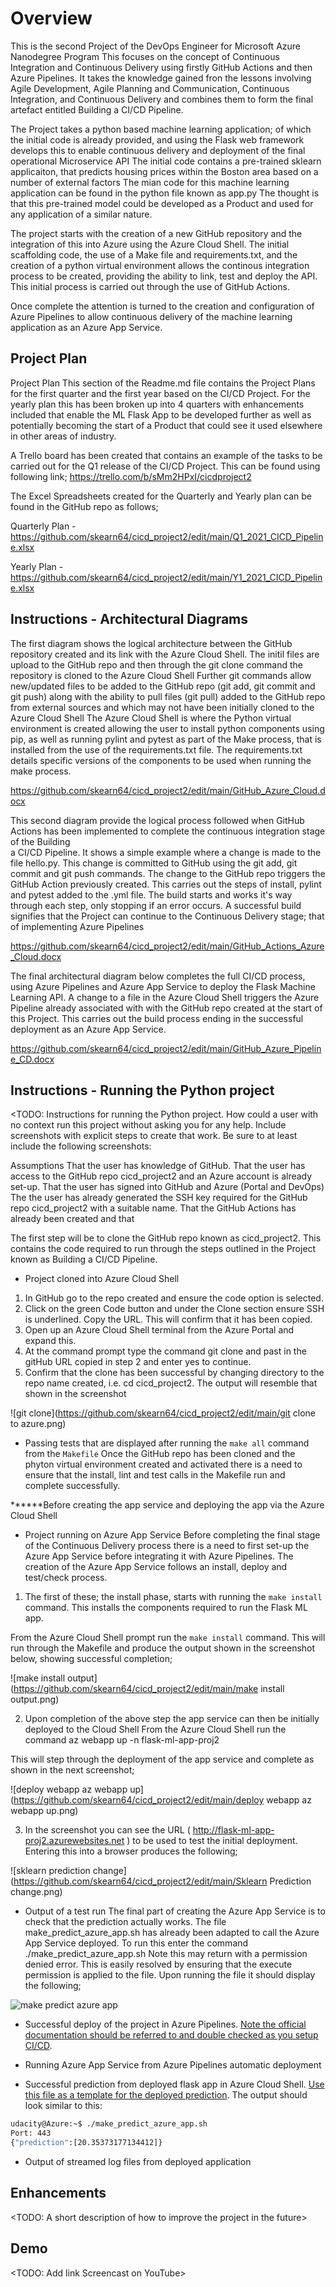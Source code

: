 # Overview

This is the second Project of the DevOps Engineer for Microsoft Azure Nanodegree Program
This focuses on the concept of Continuous Integration and Continuous Delivery using firstly GitHub Actions and then Azure Pipelines.
It takes the knowledge gained fron the lessons involving Agile Development, Agile Planning and Communication, Continuous Integration, and Continuous Delivery and 
combines them to form the final artefact entitled Building a CI/CD Pipeline.

The Project takes a python based machine learning application; of which the initial code is already provided, and using the Flask web framework develops this to 
enable continuous delivery and deployment of the final operational Microservice API
The initial code contains a pre-trained sklearn applicaiton, that predicts housing prices within the Boston area based on a number of external factors
The mian code for this machine learning application can be found in the python file known as app.py
The thought is that this pre-trained model could be developed as a Product and used for any application of a similar nature. 

The project starts with the creation of a new GitHub repository and the integration of this into Azure using the Azure Cloud Shell.
The initial scaffolding code, the use of a Make file and requirements.txt, and the creation of a python virtual environment allows the continous integration process to be created, providing the ability to link, test and deploy the API. This initial process is carried out through the use of GitHub Actions.

Once complete the attention is turned to the creation and configuration of Azure Pipelines to allow continuous delivery of the machine learning application as an Azure App Service.


## Project Plan
Project Plan
This section of the Readme.md file contains the Project Plans for the first quarter and the first year based on the CI/CD Project. For the yearly plan this has
been broken up into 4 quarters with enhancements included that enable the ML Flask App to be developed further as well as potentially becoming the start of a
Product that could see it used elsewhere in other areas of industry. 

A Trello board has been created that contains an example of the tasks to be carried out for the Q1 release of the CI/CD Project. This can be found using 
following link;
https://trello.com/b/sMm2HPxI/cicdproject2

The Excel Spreadsheets created for the Quarterly and Yearly plan can be found in the GitHub repo as follows;

Quarterly Plan - https://github.com/skearn64/cicd_project2/edit/main/Q1_2021_CICD_Pipeline.xlsx

Yearly Plan - https://github.com/skearn64/cicd_project2/edit/main/Y1_2021_CICD_Pipeline.xlsx

## Instructions - Architectural Diagrams
  
The first diagram shows the logical architecture between the GitHub repository created and its link with the Azure Cloud Shell.
The initil files are upload to the GitHub repo and then through the git clone command the repository is cloned to the Azure Cloud Shell
Further git commands allow new/updated files to be added to the GitHub repo (git add, git commit and git push) along with the ability to pull files (git pull)
added to the GitHub repo from external sources and which may not have been initially cloned to the Azure Cloud Shell
The Azure Cloud Shell is where the Python virtual environment is created allowing the user to install python components using pip, as well as running pylint and 
pytest as part of the Make process, that is installed from the use of the requirements.txt file.
The requirements.txt details specific versions of the components to be used when running the make process.  

https://github.com/skearn64/cicd_project2/edit/main/GitHub_Azure_Cloud.docx


This second diagram provide the logical process followed when GitHub Actions has been implemented to complete the continuous integration stage of the Building  
a CI/CD Pipeline.
It shows a simple example where a change is made to the file hello.py. This change is committed to GitHub using the git add, git commit and git push commands.
The change to the GitHub repo triggers the GitHub Action previously created. This carries out the steps of install, pylint and pytest added to the .yml file.
The build starts and works it's way through each step, only stopping if an error occurs.
A successful build signifies that the Project can continue to the Continuous Delivery stage; that of implementing Azure Pipelines  

https://github.com/skearn64/cicd_project2/edit/main/GitHub_Actions_Azure_Cloud.docx

The final architectural diagram below completes the full CI/CD process, using Azure Pipelines and Azure App Service to deploy the Flask Machine Learning API.
A change to a file in the Azure Cloud Shell triggers the Azure Pipeline already associated with with the GitHub repo created at the start of this Project.
This carries out the build process ending in the successful deployment as an Azure App Service.

https://github.com/skearn64/cicd_project2/edit/main/GitHub_Azure_Pipeline_CD.docx



## Instructions - Running the Python project
<TODO:  Instructions for running the Python project.  How could a user with no context run this project without asking you for any help.  Include screenshots with explicit steps to create that work. Be sure to at least include the following screenshots:

Assumptions
That the user has knowledge of GitHub.
That the user has access to the GitHub repo cicd_project2 and an Azure account is already set-up.
That the user has signed into GitHub and Azure (Portal and DevOps)
The the user has already generated the SSH key required for the GitHub repo cicd_project2 with a suitable name.
That the GitHub Actions has already been created and that 

The first step will be to clone the GitHub repo known as cicd_project2. This contains the code required to run through the steps outlined in the Project known as Building a CI/CD Pipeline.

* Project cloned into Azure Cloud Shell
1. In GitHub go to the repo created and ensure the code option is selected.
2. Click on the green Code button and under the Clone section ensure SSH is underlined. Copy the URL. This will confirm that it has been copied.
3. Open up an Azure Cloud Shell terminal from the Azure Portal and expand this.
4. At the command prompt type the command git clone and past in the gitHub URL copied in step 2 and enter yes to continue.
5. Confirm that the clone has been successful by changing directory to the repo name created, i.e. cd cicd_project2. The output will resemble that shown in the screenshot  

![git clone](https://github.com/skearn64/cicd_project2/edit/main/git clone to azure.png)


* Passing tests that are displayed after running the `make all` command from the `Makefile`
Once the GitHub repo has been cloned and the phyton virtual environment created and activated there is a need to ensure that the install, lint and test calls in the Makefile run and complete successfully.


******Before creating the app service and deploying the app via the Azure Cloud Shell


* Project running on Azure App Service
Before completing the final stage of the Continuous Delivery process there is a need to first set-up the Azure App Service before integrating it with Azure Pipelines. The creation of the Azure App Service follows an install, deploy and test/check process.


1. The first of these; the install phase, starts with running the `make install` command. This installs the components required to run the Flask ML app.  

From the Azure Cloud Shell prompt run the `make install` command. 
This will run through the Makefile and produce the output shown in the screenshot below, showing successful completion;

![make install output](https://github.com/skearn64/cicd_project2/edit/main/make install output.png)


2. Upon completion of the above step the app service can then be initially deployed to the Cloud Shell
From the Azure Cloud Shell run the command
  az webapp up -n flask-ml-app-proj2
  
This will step through the deployment of the app service and complete as shown in the next screenshot;

![deploy webapp az webapp up](https://github.com/skearn64/cicd_project2/edit/main/deploy webapp az webapp up.png)


3. In the screenshot you can see the URL ( http://flask-ml-app-proj2.azurewebsites.net ) to be used to test the initial deployment. Entering this into a browser produces the following;

![sklearn prediction change](https://github.com/skearn64/cicd_project2/edit/main/Sklearn Prediction change.png)

* Output of a test run
The final part of creating the Azure App Service is to check that the prediction actually works. The file make_predict_azure_app.sh has already been adapted to call the Azure App Service deployed. To run this enter the command ./make_predict_azure_app.sh
Note this may return with a permission denied error. This is easily resolved by ensuring that the execute permission is applied to the file.
Upon running the file it should display the following;

![make predict azure app](https://github.com/skearn64/cicd_project2/edit/main/make_predict_azure_app.png)



* Successful deploy of the project in Azure Pipelines.  [Note the official documentation should be referred to and double checked as you setup CI/CD](https://docs.microsoft.com/en-us/azure/devops/pipelines/ecosystems/python-webapp?view=azure-devops).

* Running Azure App Service from Azure Pipelines automatic deployment

* Successful prediction from deployed flask app in Azure Cloud Shell.  [Use this file as a template for the deployed prediction](https://github.com/udacity/nd082-Azure-Cloud-DevOps-Starter-Code/blob/master/C2-AgileDevelopmentwithAzure/project/starter_files/flask-sklearn/make_predict_azure_app.sh).
The output should look similar to this:

```bash
udacity@Azure:~$ ./make_predict_azure_app.sh
Port: 443
{"prediction":[20.35373177134412]}
```

* Output of streamed log files from deployed application

> 

## Enhancements

<TODO: A short description of how to improve the project in the future>

## Demo 

<TODO: Add link Screencast on YouTube>


